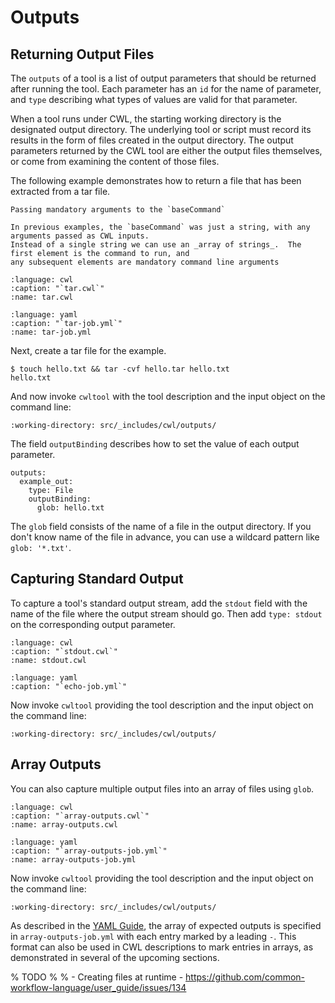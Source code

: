 # Outputs

## Returning Output Files

The `outputs` of a tool is a list of output parameters that should be
returned after running the tool.  Each parameter has an `id` for the name
of parameter, and `type` describing what types of values are valid for
that parameter.

When a tool runs under CWL, the starting working directory is the
designated output directory.  The underlying tool or script must record
its results in the form of files created in the output directory.  The
output parameters returned by the CWL tool are either the output files
themselves, or come from examining the content of those files.

The following example demonstrates how to return a file that has been extracted from a tar file.

```{tip}
Passing mandatory arguments to the `baseCommand`

In previous examples, the `baseCommand` was just a string, with any arguments passed as CWL inputs.
Instead of a single string we can use an _array of strings_.  The first element is the command to run, and
any subsequent elements are mandatory command line arguments
```

```{literalinclude} /_includes/cwl/outputs/tar.cwl
:language: cwl
:caption: "`tar.cwl`"
:name: tar.cwl
```

```{literalinclude} /_includes/cwl/outputs/tar-job.yml
:language: yaml
:caption: "`tar-job.yml`"
:name: tar-job.yml
```

Next, create a tar file for the example.

```{code-block} console
$ touch hello.txt && tar -cvf hello.tar hello.txt
hello.txt
```

And now invoke `cwltool` with the tool description and the input object on the command line:

```{runcmd} cwltool tar.cwl tar-job.yml
:working-directory: src/_includes/cwl/outputs/
```

The field `outputBinding` describes how to set the value of each
output parameter.

```cwl
outputs:
  example_out:
    type: File
    outputBinding:
      glob: hello.txt
```

The `glob` field consists of the name of a file in the output directory.
If you don't know name of the file in advance, you can use a wildcard pattern like `glob: '*.txt'`.

## Capturing Standard Output

To capture a tool's standard output stream, add the `stdout` field with
the name of the file where the output stream should go.  Then add `type:
stdout` on the corresponding output parameter.

```{literalinclude} /_includes/cwl/outputs/stdout.cwl
:language: cwl
:caption: "`stdout.cwl`"
:name: stdout.cwl
```

```{literalinclude} /_includes/cwl/outputs/echo-job.yml
:language: yaml
:caption: "`echo-job.yml`"
```

Now invoke `cwltool` providing the tool description and the input object
on the command line:

```{runcmd} cwltool stdout.cwl echo-job.yml
:working-directory: src/_includes/cwl/outputs/
```

## Array Outputs

You can also capture multiple output files into an array of files using `glob`.

```{literalinclude} /_includes/cwl/outputs/array-outputs.cwl
:language: cwl
:caption: "`array-outputs.cwl`"
:name: array-outputs.cwl
```

```{literalinclude} /_includes/cwl/outputs/array-outputs-job.yml
:language: yaml
:caption: "`array-outputs-job.yml`"
:name: array-outputs-job.yml
```

Now invoke `cwltool` providing the tool description and the input object
on the command line:

```{runcmd} cwltool array-outputs.cwl array-outputs-job.yml
:working-directory: src/_includes/cwl/outputs/
```

As described in the [YAML Guide](yaml-guide.md#arrays),
the array of expected outputs is specified in `array-outputs-job.yml` with each
entry marked by a leading `-`. This format can also be used in CWL descriptions
to mark entries in arrays, as demonstrated in several of the upcoming sections.

% TODO
%
% - Creating files at runtime - https://github.com/common-workflow-language/user_guide/issues/134
